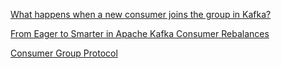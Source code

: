 [What happens when a new consumer joins the group in Kafka?](https://chrzaszcz.dev/2019/06/kafka-rebalancing/)

[From Eager to Smarter in Apache Kafka Consumer Rebalances](https://www.confluent.io/blog/cooperative-rebalancing-in-kafka-streams-consumer-ksqldb/)

[Consumer Group Protocol](https://developer.confluent.io/learn-kafka/architecture/consumer-group-protocol/)